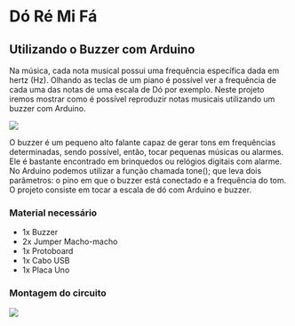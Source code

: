 # Dó Ré Mi Fá
## Utilizando o Buzzer com Arduino

Na música, cada nota musical possui uma frequência específica dada em hertz (Hz). Olhando as teclas de um piano é possível ver a frequência de cada uma das notas de uma escala de Dó por exemplo. Neste projeto iremos mostrar como é possível reproduzir notas musicais utilizando um buzzer com Arduino.

![](http://dwebkit.esy.es/repositorio/Arduino/piano.png)

O buzzer é um pequeno alto falante capaz de gerar tons em frequências determinadas, sendo possível, então, tocar pequenas músicas ou alarmes. Ele é bastante encontrado em brinquedos ou relógios digitais com alarme. No Arduino podemos utilizar a função chamada tone(); que leva dois parâmetros: o pino em que o buzzer está conectado e a frequência do tom. O projeto consiste em tocar a escala de dó com Arduino e buzzer.

### Material necessário

- 1x Buzzer
- 2x Jumper Macho-macho
- 1x Protoboard
- 1x Cabo USB
- 1x Placa Uno

### Montagem do circuito
![](http://dwebkit.esy.es/repositorio/Arduino/Buzzer.png)
